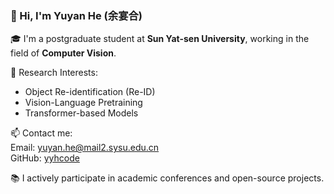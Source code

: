 ### 👋 Hi, I'm Yuyan He (余宴合)

🎓 I'm a postgraduate student at **Sun Yat-sen University**, working in the field of **Computer Vision**.

📌 Research Interests:
- Object Re-identification (Re-ID)
- Vision-Language Pretraining
- Transformer-based Models

📫 Contact me:  
Email: yuyan.he@mail2.sysu.edu.cn  
GitHub: [yyhcode](https://github.com/yyhcode)

📚 I actively participate in academic conferences and open-source projects.
